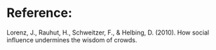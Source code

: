 # Reference:

Lorenz, J., Rauhut, H., Schweitzer, F., & Helbing, D. (2010). How social influence undermines the wisdom of crowds.
